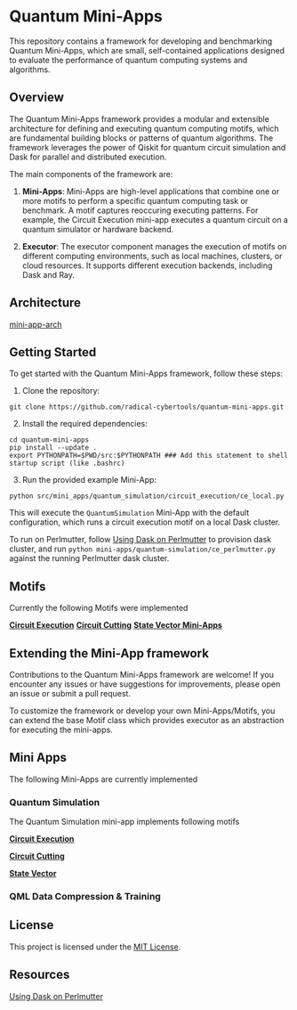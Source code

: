 # Quantum Mini-Apps

This repository contains a framework for developing and benchmarking Quantum Mini-Apps, which are small, self-contained applications designed to evaluate the performance of quantum computing systems and algorithms.

## Overview

The Quantum Mini-Apps framework provides a modular and extensible architecture for defining and executing quantum computing motifs, which are fundamental building blocks or patterns of quantum algorithms. The framework leverages the power of Qiskit for quantum circuit simulation and Dask for parallel and distributed execution.

The main components of the framework are:

1. **Mini-Apps**: Mini-Apps are high-level applications that combine one or more motifs to perform a specific quantum computing task or benchmark. A motif captures reoccuring executing patterns. For example, the Circuit Execution mini-app executes a quantum circuit on a quantum simulator or hardware backend.

2. **Executor**: The executor component manages the execution of motifs on different computing environments, such as local machines, clusters, or cloud resources. It supports different execution backends, including Dask and Ray.



Architecture
----

[mini-app-arch](https://github.com/radical-cybertools/quantum-mini-apps/files/14898257/mini-app-arch.1.pdf)


## Getting Started

To get started with the Quantum Mini-Apps framework, follow these steps:

1. Clone the repository:
```commandline
git clone https://github.com/radical-cybertools/quantum-mini-apps.git
```

2. Install the required dependencies:
```
cd quantum-mini-apps
pip install --update .
export PYTHONPATH=$PWD/src:$PYTHONPATH ### Add this statement to shell startup script (like .bashrc)
```

3. Run the provided example Mini-App:

```commandline
python src/mini_apps/quantum_simulation/circuit_execution/ce_local.py
```

This will execute the `QuantumSimulation` Mini-App with the default configuration, which runs a circuit execution motif on a local Dask cluster.

To run on Perlmutter, follow [Using Dask on Perlmutter](https://gitlab.com/NERSC/nersc-notebooks/-/tree/main/perlmutter/dask#using-dask-on-perlmutter) to provision dask cluster, and run ```python mini-apps/quantum-simulation/ce_perlmutter.py``` against the running Perlmutter dask cluster.


## Motifs

Currently the following Motifs were implemented

[**Circuit Execution**](docs/CircuitExecution.md)
[**Circuit Cutting**](docs/CircuitCutting.md)
[**State Vector Mini-Apps**](docs/StateVector.md)

## Extending the Mini-App framework
Contributions to the Quantum Mini-Apps framework are welcome! If you encounter any issues or have suggestions for improvements, please open an issue or submit a pull request.

To customize the framework or develop your own Mini-Apps/Motifs, you can extend the base Motif class which provides executor as an abstraction for executing the mini-apps. 


## Mini Apps
The following Mini-Apps are currently implemented

### Quantum Simulation
The Quantum Simulation mini-app implements following motifs

[**Circuit Execution**](CircuitExecution.md) 

[**Circuit Cutting**](CircuitCutting.md)

[**State Vector**](StateVector.md)

### QML Data Compression & Training


## License

This project is licensed under the [MIT License](LICENSE).


## Resources

[Using Dask on Perlmutter](https://gitlab.com/NERSC/nersc-notebooks/-/tree/main/perlmutter/dask#using-dask-on-perlmutter)

